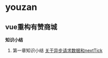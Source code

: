 # youzan
## vue重构有赞商城
**知识小结**
1. 第一章知识小结 [关于异步请求数据和nextTick](https://github.com/huangchucai/vue-youzan/issues/1)
